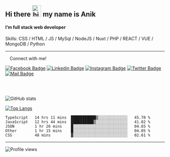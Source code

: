 ## Hi there <img src="https://user-images.githubusercontent.com/1303154/88677602-1635ba80-d120-11ea-84d8-d263ba5fc3c0.gif" width="28px" height="36" alt="hi"> my name is Anik

#### I’m full stack web developer

Skills:  CSS / HTML / JS / MySql / NodeJS / Nuxt / PHP / REACT / VUE / MongoDB / Python


---

&emsp;Connect with me!

<a href="https://www.facebook.com/anik.aritro" target="_blank">![Facebook Badge](https://img.shields.io/badge/Facebook-1877F2?style=for-the-badge&logo=facebook&logoColor=white)</a> [![Linkedin Badge](https://img.shields.io/badge/LinkedIn-0077B5?style=for-the-badge&logo=linkedin&logoColor=white)](https://www.linkedin.com/in/anik-hossain-dev) [![Instagram Badge](https://img.shields.io/badge/Instagram-E4405F?style=for-the-badge&logo=instagram&logoColor=white)](https://www.instagram.com/aritro.anik) [![Twitter Badge](https://img.shields.io/badge/Twitter-1DA1F2?style=for-the-badge&logo=twitter&logoColor=white)](https://twitter.com/AritroAnik) [![Mail Badge](https://img.shields.io/badge/Gmail-D14836?style=for-the-badge&logo=gmail&logoColor=white)](mailto:anik.wdev@gmail.com)

</br>
</br>


![GitHub stats](https://github-readme-stats.vercel.app/api?username=anik-hossain&show_icons=true&theme=monokai)

[![Top Langs](https://github-readme-stats.vercel.app/api/top-langs/?username=anik-hossain&layout=compact&theme=monokai)](https://github.com/anik-hossain)

<!--START_SECTION:waka-->

```text
TypeScript   14 hrs 11 mins  ███████████▒░░░░░░░░░░░░░   45.70 %
JavaScript   12 hrs 44 mins  ██████████▒░░░░░░░░░░░░░░   41.02 %
JSON         1 hr 26 mins    █░░░░░░░░░░░░░░░░░░░░░░░░   04.65 %
Other        1 hr 15 mins    █░░░░░░░░░░░░░░░░░░░░░░░░   04.05 %
CSS          48 mins         ▓░░░░░░░░░░░░░░░░░░░░░░░░   02.61 %
```

<!--END_SECTION:waka-->
---

![Profile views](https://gpvc.arturio.dev/anik-hossain)  
